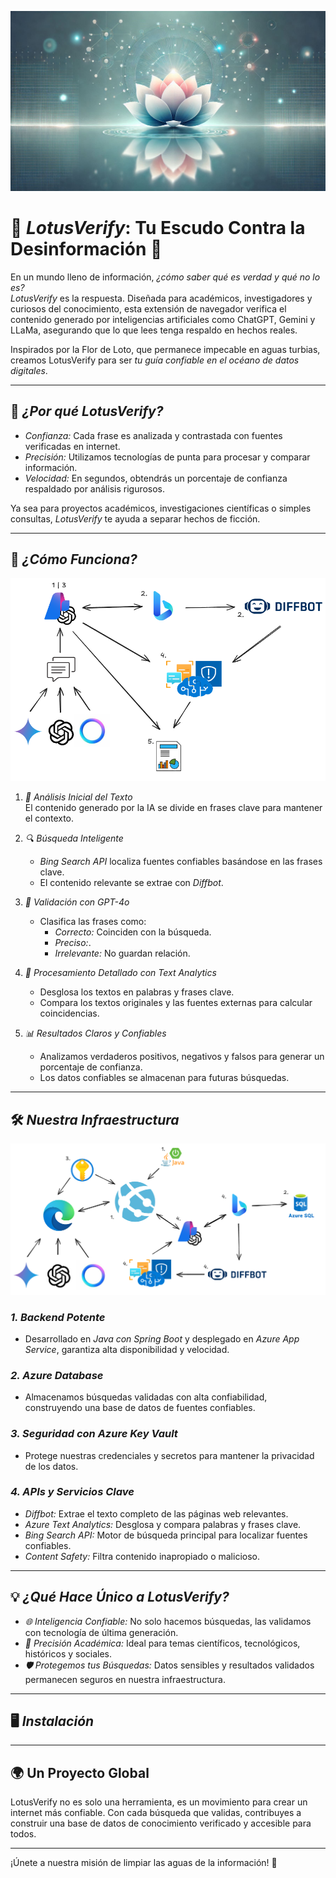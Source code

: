 ![Descripción de la imagen](img/lotus.jpeg)
# 🌸 *LotusVerify*: Tu Escudo Contra la Desinformación 🌸

En un mundo lleno de información, *¿cómo saber qué es verdad y qué no lo es?*  
*LotusVerify* es la respuesta. Diseñada para académicos, investigadores y curiosos del conocimiento, esta extensión de navegador verifica el contenido generado por inteligencias artificiales como ChatGPT, Gemini y LLaMa, asegurando que lo que lees tenga respaldo en hechos reales.  

Inspirados por la Flor de Loto, que permanece impecable en aguas turbias, creamos LotusVerify para ser *tu guía confiable en el océano de datos digitales*.  

---

## 🚀 *¿Por qué LotusVerify?*  

- *Confianza:* Cada frase es analizada y contrastada con fuentes verificadas en internet.  
- *Precisión:* Utilizamos tecnologías de punta para procesar y comparar información.  
- *Velocidad:* En segundos, obtendrás un porcentaje de confianza respaldado por análisis rigurosos.  

Ya sea para proyectos académicos, investigaciones científicas o simples consultas, *LotusVerify* te ayuda a separar hechos de ficción.  

---

## 🧠 *¿Cómo Funciona?*
![Descripción de la imagen](img/como-funciona.png)

1. *📜 Análisis Inicial del Texto*  
   El contenido generado por la IA se divide en frases clave para mantener el contexto.  

2. *🔍 Búsqueda Inteligente*  
   - *Bing Search API* localiza fuentes confiables basándose en las frases clave.  
   - El contenido relevante se extrae con *Diffbot*.  

3. *🤖 Validación con GPT-4o*  
   - Clasifica las frases como:  
     - *Correcto:* Coinciden con la búsqueda.  
     - *Preciso:*.  
     - *Irrelevante:* No guardan relación.  

4. *🔑 Procesamiento Detallado con Text Analytics*  
   - Desglosa los textos en palabras y frases clave.  
   - Compara los textos originales y las fuentes externas para calcular coincidencias.  

5. *📊 Resultados Claros y Confiables*  
   - Analizamos verdaderos positivos, negativos y falsos para generar un porcentaje de confianza.  
   - Los datos confiables se almacenan para futuras búsquedas.  

---

## 🛠 *Nuestra Infraestructura*
![Descripción de la imagen](img/infraestructura1.png)

### *1. Backend Potente*  
- Desarrollado en *Java con Spring Boot* y desplegado en *Azure App Service*, garantiza alta disponibilidad y velocidad.  

### *2. Azure Database*
- Almacenamos búsquedas validadas con alta confiabilidad, construyendo una base de datos de fuentes confiables.  

### *3. Seguridad con Azure Key Vault*  
- Protege nuestras credenciales y secretos para mantener la privacidad de los datos.  

### *4. APIs y Servicios Clave*  
- *Diffbot:* Extrae el texto completo de las páginas web relevantes.  
- *Azure Text Analytics:* Desglosa y compara palabras y frases clave.  
- *Bing Search API:* Motor de búsqueda principal para localizar fuentes confiables.  
- *Content Safety:* Filtra contenido inapropiado o malicioso.  

---

## 💡 *¿Qué Hace Único a LotusVerify?*  

- *🌐 Inteligencia Confiable:* No solo hacemos búsquedas, las validamos con tecnología de última generación.  
- *📖 Precisión Académica:* Ideal para temas científicos, tecnológicos, históricos y sociales.  
- *🛡 Protegemos tus Búsquedas:* Datos sensibles y resultados validados permanecen seguros en nuestra infraestructura.  

---

## 🖥 *Instalación*

---

## 🌍 Un Proyecto Global

LotusVerify no es solo una herramienta, es un movimiento para crear un internet más confiable. Con cada búsqueda que validas, contribuyes a construir una base de datos de conocimiento verificado y accesible para todos.

---

¡Únete a nuestra misión de limpiar las aguas de la información! 🌸